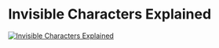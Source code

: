 # Invisible Characters Explained


[![Invisible Characters Explained](https://img.youtube.com/vi/rrFdqaUqRJ4/0.jpg)](https://www.youtube.com/watch?v=rrFdqaUqRJ4)
